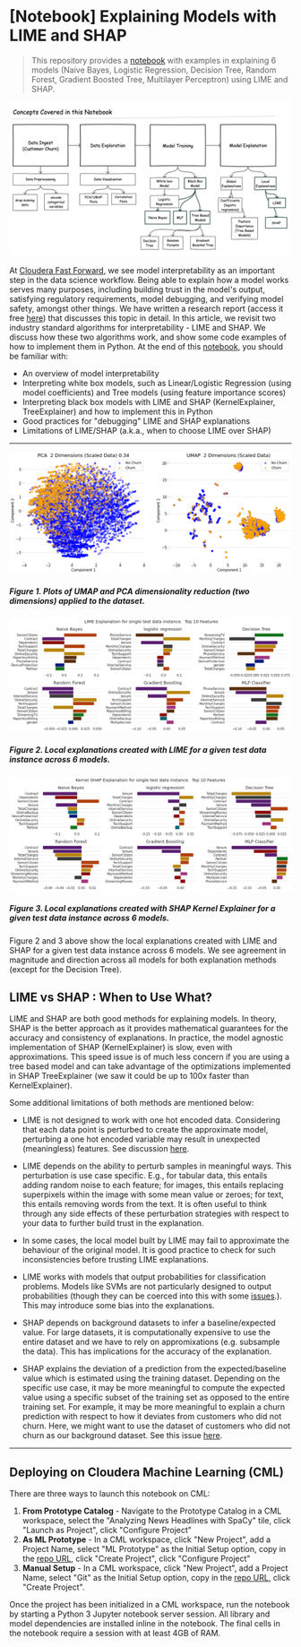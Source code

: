# [Notebook] Explaining Models with LIME and SHAP

> This repository provides a [notebook](explainability.ipynb) with examples in explaining 6 models (Naive Bayes, Logistic Regression, Decision Tree, Random Forest, Gradient Boosted Tree, Multilayer Perceptron) using LIME and SHAP.

![lime results](docs/images/limeshap.png)

At [Cloudera Fast Forward](https://www.cloudera.com/products/fast-forward-labs-research.html), we see model interpretability as an important step in the data science workflow. Being able to explain how a model works serves many purposes, including building trust in the model's output, satisfying regulatory requirements, model  debugging, and verifying model safety, amongst other things. We have written a research report (access it free [here](https://ff06-2020.fastforwardlabs.com/)) that discusses this topic in detail.
In this article, we revisit two industry standard algorithms for interpretability - LIME and SHAP. We discuss how these two algorithms work, and show some code examples of how to implement them in Python. At the end of this [notebook](explainability.ipynb), you should be familiar with:

- An overview of model interpretability
- Interpreting white box models, such as Linear/Logistic Regression (using model coefficients) and Tree models (using feature importance scores)
- Interpreting black box models with LIME and SHAP (KernelExplainer, TreeExplainer) and how to implement this in Python
- Good practices for "debugging" LIME and SHAP explanations
- Limitations of LIME/SHAP (a.k.a., when to choose LIME over SHAP)


---



![exploration](docs/images/exploration.png)
##### Figure 1. Plots of UMAP and PCA dimensionality reduction (two dimensions) applied to the dataset. 

![lime results](docs/images/limeresults.png)
##### Figure 2. Local explanations created with LIME for a given test data instance across 6 models.  


![shap results](docs/images/kernelshap.png)
##### Figure 3. Local explanations created with SHAP Kernel Explainer for a given test data instance across 6 models.


Figure 2 and 3 above show the local explanations created with LIME and SHAP for a given test data instance across 6 models. We see agreement in magnitude and direction across all models for both explanation methods (except for the Decision Tree).

## LIME vs SHAP : When to Use What?

LIME and SHAP are both good methods for explaining models. In theory, SHAP is the better approach as it provides mathematical guarantees for the accuracy and consistency of explanations. In practice, the model agnostic implementation of SHAP (KernelExplainer) is slow, even with approximations. This speed issue is of much less concern if you are using a tree based model and can take advantage of the optimizations implemented in SHAP TreeExplainer (we saw it could be up to 100x faster than KernelExplainer).

Some additional limitations of both methods are mentioned below:

- LIME is not designed to work with one hot encoded data. Considering that each data point is perturbed to create the approximate model, perturbing a one hot encoded variable may result in unexpected (meaningless) features. See discussion [here](https://github.com/marcotcr/lime/issues/153).
- LIME depends on the ability to perturb samples in meaningful ways. This perturbation is use case specific. E.g., for tabular data, this entails adding random noise to each feature; for images, this entails replacing superpixels within the image with some mean value or zeroes; for text, this entails removing words from the text. It is often useful to think through any side effects of these perturbation strategies with respect to your data to further build trust in the explanation.
- In some cases, the local model built by LIME may fail to approximate the behaviour of the original model. It is good practice to check for such inconsistencies before trusting LIME explanations.

- LIME works with models that output probabilities for classification problems. Models like SVMs are not particularly designed to output probabilities (though they can be coerced into this with some [issues](https://scikit-learn.org/stable/modules/svm.html).). This may introduce some bias into the explanations.

- SHAP depends on background datasets to infer a baseline/expected value. For large datasets, it is computationally expensive to use the entire dataset and we have to rely on appromixations (e.g. subsample the data). This has implications for the accuracy of the explanation.

- SHAP explains the deviation of a prediction from the expected/baseline value which is estimated using the training dataset. Depending on the specific use case, it may be more meaningful to compute the expected value using a specific subset of the training set as opposed to the entire training set. For example, it may be more meaningful to explain a churn prediction with respect to how it deviates from customers who did not churn. Here, we might want to use the dataset of customers who did not churn as our background dataset. See this issue [here](https://github.com/slundberg/shap/issues/435).

---

## Deploying on Cloudera Machine Learning (CML)

There are three ways to launch this notebook on CML:

1. **From Prototype Catalog** - Navigate to the Prototype Catalog in a CML workspace, select the "Analyzing News Headlines with SpaCy" tile, click "Launch as Project", click "Configure Project"
2. **As ML Prototype** - In a CML workspace, click "New Project", add a Project Name, select "ML Prototype" as the Initial Setup option, copy in the [repo URL](https://github.com/cloudera/CML_AMP_SpaCy_Entity_Extraction), click "Create Project", click "Configure Project"
3. **Manual Setup** - In a CML workspace, click "New Project", add a Project Name, select "Git" as the Initial Setup option, copy in the [repo URL](https://github.com/cloudera/CML_AMP_SpaCy_Entity_Extraction), click "Create Project".

Once the project has been initialized in a CML workspace, run the notebook by starting a Python 3 Jupyter notebook server session. All library and model dependencies are installed inline in the notebook.
The final cells in the notebook require a session with at least 4GB of RAM.